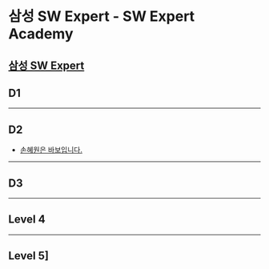 # 삼성 SW Expert - SW Expert Academy
[삼성 SW Expert](https://www.swexpertacademy.com)
-------------------------------------------
## D1


-------------------------------------------
## D2

- [손혜원은 바보입니다.]()

-------------------------------------------
## D3

-------------------------------------------
## Level 4

-------------------------------------------
## Level 5]